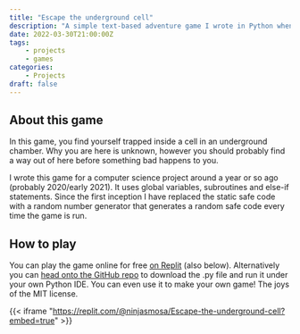 ```yaml
---
title: "Escape the underground cell"
description: "A simple text-based adventure game I wrote in Python when I was 15"
date: 2022-03-30T21:00:00Z
tags: 
    - projects
    - games
categories:
    - Projects
draft: false
---
```

## About this game
In this game, you find yourself trapped inside a cell in an underground chamber. Why you are here is unknown, however you should probably find a way out of here before something bad happens to you.

I wrote this game for a computer science project around a year or so ago (probably 2020/early 2021). It uses global variables, subroutines and else-if statements. Since the first inception I have replaced the static safe code with a random number generator that generates a random safe code every time the game is run.

## How to play
You can play the game online for free [on Replit](https://replit.com/@ninjasmosa/Escape-the-underground-cell?v=1) (also below). Alternatively you can [head onto the GitHub repo](https://github.com/ninjasmosa/Escape-the-underground-cell) to download the .py file and run it under your own Python IDE. You can even use it to make your own game! The joys of the MIT license.

{{< iframe "https://replit.com/@ninjasmosa/Escape-the-underground-cell?embed=true" >}}